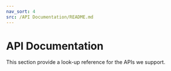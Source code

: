 ```yaml
---
nav_sort: 4
src: /API Documentation/README.md
---
```


# API Documentation

This section provide a look-up reference for the APIs we support.
